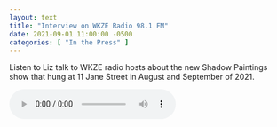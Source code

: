```yaml
---
layout: text
title: "Interview on WKZE Radio 98.1 FM"
date: 2021-09-01 11:00:00 -0500
categories: [ "In the Press" ]
---
```


Listen to Liz talk to WKZE radio hosts about the new Shadow Paintings show that hung at 11 Jane Street in August and September of 2021.

<audio controls src="{% link assets/media/ELIZABETH-KEITHLINE-phone-interview-08-24-21.mp3 %}">
  <p>We’re sorry, your browser does not support the <code>audio</code> element. You may download this file and play it on your computer with a native audio player application that supports the MP3 file format.</p>
</audio>
